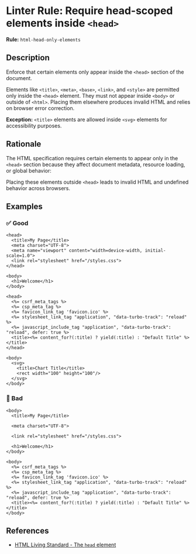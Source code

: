 # Linter Rule: Require head-scoped elements inside `<head>`

**Rule:** `html-head-only-elements`

## Description

Enforce that certain elements only appear inside the `<head>` section of the document.

Elements like `<title>`, `<meta>`, `<base>`, `<link>`, and `<style>` are permitted only inside the `<head>` element. They must not appear inside `<body>` or outside of `<html>`. Placing them elsewhere produces invalid HTML and relies on browser error correction.

**Exception:** `<title>` elements are allowed inside `<svg>` elements for accessibility purposes.

## Rationale

The HTML specification requires certain elements to appear only in the `<head>` section because they affect document metadata, resource loading, or global behavior:

Placing these elements outside `<head>` leads to invalid HTML and undefined behavior across browsers.


## Examples

### ✅ Good

```erb
<head>
  <title>My Page</title>
  <meta charset="UTF-8">
  <meta name="viewport" content="width=device-width, initial-scale=1.0">
  <link rel="stylesheet" href="/styles.css">
</head>

<body>
  <h1>Welcome</h1>
</body>
```

```erb
<head>
  <%= csrf_meta_tags %>
  <%= csp_meta_tag %>
  <%= favicon_link_tag 'favicon.ico' %>
  <%= stylesheet_link_tag "application", "data-turbo-track": "reload" %>
  <%= javascript_include_tag "application", "data-turbo-track": "reload", defer: true %>
  <title><%= content_for?(:title) ? yield(:title) : "Default Title" %></title>
</head>
```

```erb
<body>
  <svg>
    <title>Chart Title</title>
    <rect width="100" height="100"/>
  </svg>
</body>
```

### 🚫 Bad

```erb
<body>
  <title>My Page</title>

  <meta charset="UTF-8">

  <link rel="stylesheet" href="/styles.css">

  <h1>Welcome</h1>
</body>
```

```erb
<body>
  <%= csrf_meta_tags %>
  <%= csp_meta_tag %>
  <%= favicon_link_tag 'favicon.ico' %>
  <%= stylesheet_link_tag "application", "data-turbo-track": "reload" %>
  <%= javascript_include_tag "application", "data-turbo-track": "reload", defer: true %>
  <title><%= content_for?(:title) ? yield(:title) : "Default Title" %></title>
</body>
```

## References

* [HTML Living Standard - The `head` element](https://html.spec.whatwg.org/multipage/semantics.html#the-head-element)
